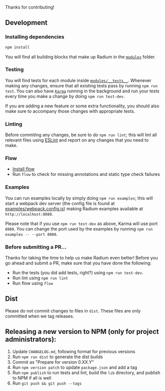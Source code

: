 Thanks for contributing!

## Development

### Installing dependencies

```bash
npm install
```

You will find all building blocks that make up Radium in the [`modules`](modules) folder.

### Testing

You will find tests for each module inside [`modules/__tests__`](modules/__tests__). Whenever making any changes, ensure that all existing tests pass by running `npm run test`. You can also have [`Karma`](http://karma-runner.github.io/) running in the background and run your tests every time you make a change by doing `npm run test-dev`.

If you are adding a new feature or some extra functionality, you should also make sure to accompany those changes with appropriate tests.

### Linting

Before commiting any changes, be sure to do `npm run lint`; this will lint all relevant files using [ESLint](http://eslint.org/) and report on any changes that you need to make.

### Flow

- [Install flow](http://flowtype.org/docs/getting-started.html#installing-flow)
- Run `flow` to check for missing annotations and static type check failures

### Examples

You can run examples locally by simply doing `npm run examples`; this will start a webpack dev server (the config file is found at [examples/webpack.config.js](examples/webpack.config.js)) making Radium examples available at `http://localhost:8080`.

Please note that if you use `npm run test-dev` as above, Karma will use port `8080`. You can change the port used by the examples by running `npm run examples -- --port 8000`.

### Before submitting a PR...

Thanks for taking the time to help us make Radium even better! Before you go ahead and submit a PR, make sure that you have done the following:
- Run the tests (you did add tests, right?) using `npm run test-dev`.
- Run lint using `npm run lint`
- Run flow using `flow`

## Dist

Please do not commit changes to files in `dist`. These files are only committed when we tag releases.

## Releasing a new version to NPM (only for project administrators):

1. Update `CHANGELOG.md`, following format for previous versions
2. Run `npm run dist` to generate the dist builds
3. Commit as "Prepare for version 0.XX.Y"
4. Run `npm version patch` to update `package.json` and add a tag
5. Run `npm publish` to run tests and lint, build the `lib` directory, and publish to NPM if all is well
6. Run `git push && git push --tags`
